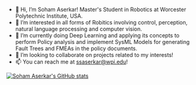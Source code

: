 - 👋 Hi, I’m Soham Aserkar! Master's Student in Robotics at Worcester Polytechnic Institute, USA.
- 👀 I’m interested in all forms of Robitics involving control, perception, natural language processing and computer vision.
- 🌱 I’m currently doing Deep Learning and applying its concepts to perform Policy analysis and implement SysML Models for generating Fault Trees and FMEAs in the policy documents.
- 💞️ I’m looking to collaborate on projects related to my interests!
- 📫 You can reach me at ssaserkar@wpi.edu!

<!---
ssaserkar/ssaserkar is a ✨ special ✨ repository because its `README.md` (this file) appears on your GitHub profile.
You can click the Preview link to take a look at your changes.
--->
[![Soham Aserkar's GitHub stats](https://github-readme-stats.vercel.app/api?username=ssaserkar)](https://github.com/anuraghazra/github-readme-stats)